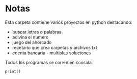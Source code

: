 # Notas
Esta carpeta contiene varios proyectos en python destacando: 

* buscar letras o palabras
* adivina el numero
* juego del ahorcado
* recetario que crea carpetas y archivos txt
* cuenta bancaria - multiples soluciones

Todos los programas se corren en consola
```
print()
```

